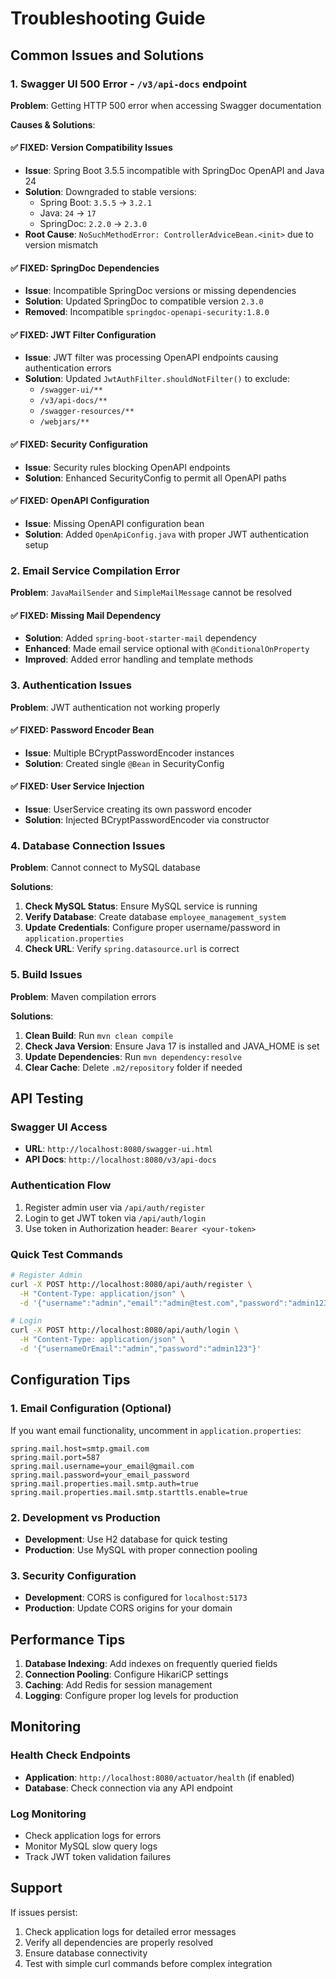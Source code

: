 # Troubleshooting Guide

## Common Issues and Solutions

### 1. Swagger UI 500 Error - `/v3/api-docs` endpoint

**Problem**: Getting HTTP 500 error when accessing Swagger documentation

**Causes & Solutions**:

#### ✅ **FIXED**: Version Compatibility Issues
- **Issue**: Spring Boot 3.5.5 incompatible with SpringDoc OpenAPI and Java 24
- **Solution**: Downgraded to stable versions:
  - Spring Boot: `3.5.5` → `3.2.1`
  - Java: `24` → `17`
  - SpringDoc: `2.2.0` → `2.3.0`
- **Root Cause**: `NoSuchMethodError: ControllerAdviceBean.<init>` due to version mismatch

#### ✅ **FIXED**: SpringDoc Dependencies
- **Issue**: Incompatible SpringDoc versions or missing dependencies
- **Solution**: Updated SpringDoc to compatible version `2.3.0`
- **Removed**: Incompatible `springdoc-openapi-security:1.8.0`

#### ✅ **FIXED**: JWT Filter Configuration  
- **Issue**: JWT filter was processing OpenAPI endpoints causing authentication errors
- **Solution**: Updated `JwtAuthFilter.shouldNotFilter()` to exclude:
  - `/swagger-ui/**`
  - `/v3/api-docs/**` 
  - `/swagger-resources/**`
  - `/webjars/**`

#### ✅ **FIXED**: Security Configuration
- **Issue**: Security rules blocking OpenAPI endpoints
- **Solution**: Enhanced SecurityConfig to permit all OpenAPI paths

#### ✅ **FIXED**: OpenAPI Configuration
- **Issue**: Missing OpenAPI configuration bean
- **Solution**: Added `OpenApiConfig.java` with proper JWT authentication setup

### 2. Email Service Compilation Error

**Problem**: `JavaMailSender` and `SimpleMailMessage` cannot be resolved

#### ✅ **FIXED**: Missing Mail Dependency
- **Solution**: Added `spring-boot-starter-mail` dependency
- **Enhanced**: Made email service optional with `@ConditionalOnProperty`
- **Improved**: Added error handling and template methods

### 3. Authentication Issues

**Problem**: JWT authentication not working properly

#### ✅ **FIXED**: Password Encoder Bean
- **Issue**: Multiple BCryptPasswordEncoder instances
- **Solution**: Created single `@Bean` in SecurityConfig

#### ✅ **FIXED**: User Service Injection
- **Issue**: UserService creating its own password encoder
- **Solution**: Injected BCryptPasswordEncoder via constructor

### 4. Database Connection Issues

**Problem**: Cannot connect to MySQL database

**Solutions**:
1. **Check MySQL Status**: Ensure MySQL service is running
2. **Verify Database**: Create database `employee_management_system`
3. **Update Credentials**: Configure proper username/password in `application.properties`
4. **Check URL**: Verify `spring.datasource.url` is correct

### 5. Build Issues

**Problem**: Maven compilation errors

**Solutions**:
1. **Clean Build**: Run `mvn clean compile`
2. **Check Java Version**: Ensure Java 17 is installed and JAVA_HOME is set
3. **Update Dependencies**: Run `mvn dependency:resolve`
4. **Clear Cache**: Delete `.m2/repository` folder if needed

## API Testing

### Swagger UI Access
- **URL**: `http://localhost:8080/swagger-ui.html`
- **API Docs**: `http://localhost:8080/v3/api-docs`

### Authentication Flow
1. Register admin user via `/api/auth/register`
2. Login to get JWT token via `/api/auth/login`
3. Use token in Authorization header: `Bearer <your-token>`

### Quick Test Commands
```bash
# Register Admin
curl -X POST http://localhost:8080/api/auth/register \
  -H "Content-Type: application/json" \
  -d '{"username":"admin","email":"admin@test.com","password":"admin123","role":"ADMIN"}'

# Login
curl -X POST http://localhost:8080/api/auth/login \
  -H "Content-Type: application/json" \
  -d '{"usernameOrEmail":"admin","password":"admin123"}'
```

## Configuration Tips

### 1. Email Configuration (Optional)
If you want email functionality, uncomment in `application.properties`:
```properties
spring.mail.host=smtp.gmail.com
spring.mail.port=587
spring.mail.username=your_email@gmail.com
spring.mail.password=your_email_password
spring.mail.properties.mail.smtp.auth=true
spring.mail.properties.mail.smtp.starttls.enable=true
```

### 2. Development vs Production
- **Development**: Use H2 database for quick testing
- **Production**: Use MySQL with proper connection pooling

### 3. Security Configuration
- **Development**: CORS is configured for `localhost:5173`
- **Production**: Update CORS origins for your domain

## Performance Tips

1. **Database Indexing**: Add indexes on frequently queried fields
2. **Connection Pooling**: Configure HikariCP settings
3. **Caching**: Add Redis for session management
4. **Logging**: Configure proper log levels for production

## Monitoring

### Health Check Endpoints
- **Application**: `http://localhost:8080/actuator/health` (if enabled)
- **Database**: Check connection via any API endpoint

### Log Monitoring
- Check application logs for errors
- Monitor MySQL slow query logs
- Track JWT token validation failures

## Support

If issues persist:
1. Check application logs for detailed error messages
2. Verify all dependencies are properly resolved
3. Ensure database connectivity
4. Test with simple curl commands before complex integration